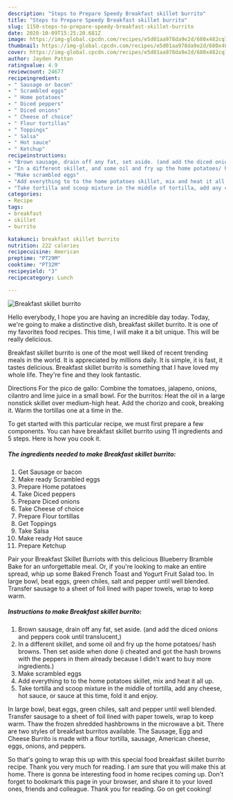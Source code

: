 ```yaml
---
description: "Steps to Prepare Speedy Breakfast skillet burrito"
title: "Steps to Prepare Speedy Breakfast skillet burrito"
slug: 1150-steps-to-prepare-speedy-breakfast-skillet-burrito
date: 2020-10-09T15:25:20.681Z
image: https://img-global.cpcdn.com/recipes/e5d01aa978da9e2d/680x482cq70/breakfast-skillet-burrito-recipe-main-photo.jpg
thumbnail: https://img-global.cpcdn.com/recipes/e5d01aa978da9e2d/680x482cq70/breakfast-skillet-burrito-recipe-main-photo.jpg
cover: https://img-global.cpcdn.com/recipes/e5d01aa978da9e2d/680x482cq70/breakfast-skillet-burrito-recipe-main-photo.jpg
author: Jayden Patton
ratingvalue: 4.9
reviewcount: 24677
recipeingredient:
- " Sausage or bacon"
- " Scrambled eggs"
- " Home potatoes"
- " Diced peppers"
- " Diced onions"
- " Cheese of choice"
- " Flour tortillas"
- " Toppings"
- " Salsa"
- " Hot sauce"
- " Ketchup"
recipeinstructions:
- "Brown sausage, drain off any fat, set aside. (and add the diced onions and peppers cook until translucent,)"
- "In a different skillet, and some oil and fry up the home potatoes/ hash browns. Then set aside when done (i cheated and got the hash browns with the peppers in them already because I didn&#39;t want to buy more ingredients.)"
- "Make scrambled eggs"
- "Add everything to to the home potatoes skillet, mix and heat it all up."
- "Take tortilla and scoop mixture in the middle of tortilla, add any cheese, hot sauce, or sauce at this time, fold it and enjoy."
categories:
- Recipe
tags:
- breakfast
- skillet
- burrito

katakunci: breakfast skillet burrito 
nutrition: 222 calories
recipecuisine: American
preptime: "PT29M"
cooktime: "PT32M"
recipeyield: "3"
recipecategory: Lunch

---
```



![Breakfast skillet burrito](https://img-global.cpcdn.com/recipes/e5d01aa978da9e2d/680x482cq70/breakfast-skillet-burrito-recipe-main-photo.jpg)

Hello everybody, I hope you are having an incredible day today. Today, we're going to make a distinctive dish, breakfast skillet burrito. It is one of my favorites food recipes. This time, I will make it a bit unique. This will be really delicious.

Breakfast skillet burrito is one of the most well liked of recent trending meals in the world. It is appreciated by millions daily. It is simple, it is fast, it tastes delicious. Breakfast skillet burrito is something that I have loved my whole life. They're fine and they look fantastic.

Directions For the pico de gallo: Combine the tomatoes, jalapeno, onions, cilantro and lime juice in a small bowl. For the burritos: Heat the oil in a large nonstick skillet over medium-high heat. Add the chorizo and cook, breaking it. Warm the tortillas one at a time in the.


To get started with this particular recipe, we must first prepare a few components. You can have breakfast skillet burrito using 11 ingredients and 5 steps. Here is how you cook it.

<!--inarticleads1-->

##### The ingredients needed to make Breakfast skillet burrito:

1. Get  Sausage or bacon
1. Make ready  Scrambled eggs
1. Prepare  Home potatoes
1. Take  Diced peppers
1. Prepare  Diced onions
1. Take  Cheese of choice
1. Prepare  Flour tortillas
1. Get  Toppings
1. Take  Salsa
1. Make ready  Hot sauce
1. Prepare  Ketchup


Pair your Breakfast Skillet Burriots with this delicious Blueberry Bramble Bake for an unforgettable meal. Or, if you&#39;re looking to make an entire spread, whip up some Baked French Toast and Yogurt Fruit Salad too. In large bowl, beat eggs, green chiles, salt and pepper until well blended. Transfer sausage to a sheet of foil lined with paper towels, wrap to keep warm. 

<!--inarticleads2-->

##### Instructions to make Breakfast skillet burrito:

1. Brown sausage, drain off any fat, set aside. (and add the diced onions and peppers cook until translucent,)
1. In a different skillet, and some oil and fry up the home potatoes/ hash browns. Then set aside when done (i cheated and got the hash browns with the peppers in them already because I didn&#39;t want to buy more ingredients.)
1. Make scrambled eggs
1. Add everything to to the home potatoes skillet, mix and heat it all up.
1. Take tortilla and scoop mixture in the middle of tortilla, add any cheese, hot sauce, or sauce at this time, fold it and enjoy.


In large bowl, beat eggs, green chiles, salt and pepper until well blended. Transfer sausage to a sheet of foil lined with paper towels, wrap to keep warm. Thaw the frozen shredded hashbrowns in the microwave a bit. There are two styles of breakfast burritos available. The Sausage, Egg and Cheese Burrito is made with a flour tortilla, sausage, American cheese, eggs, onions, and peppers. 

So that's going to wrap this up with this special food breakfast skillet burrito recipe. Thank you very much for reading. I am sure that you will make this at home. There is gonna be interesting food in home recipes coming up. Don't forget to bookmark this page in your browser, and share it to your loved ones, friends and colleague. Thank you for reading. Go on get cooking!
